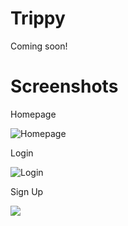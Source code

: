 # Trippy

Coming soon!

# Screenshots

Homepage

![Homepage](http://i64.tinypic.com/308wthh.jpg)

Login

![Login](http://i68.tinypic.com/15xsjsl.jpg)

Sign Up

![](http://i64.tinypic.com/69g96s.jpg)
